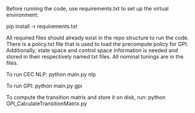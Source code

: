 
Before running the code, use requirements.txt to set up the virtual environment:

pip install -r requirements.txt

All required files should already exist in the repo structure to run the code. There is a policy.txt file that is used to load the precompute policy for GPI. Additionally, state space and control space information is needed and stored in their respectively named txt files.
All nominal tunings are in the files.

To run CEC NLP:
python main.py nlp

To run GPI:
python main.py gpi

To compute the transition matrix and store it on disk, run:
python GPI_CalculateTransitionMatrix.py